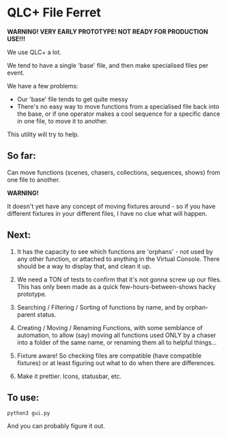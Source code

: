 QLC+ File Ferret
================

**WARNING! VERY EARLY PROTOTYPE! NOT READY FOR PRODUCTION USE!!!**

We use QLC+ a lot.

We tend to have a single 'base' file, and then make specialised files per
event.

We have a few problems:

- Our 'base' file tends to get quite messy
- There's no easy way to move functions from a specialised file back into
  the base, or if one operator makes a cool sequence for a specific dance
  in one file, to move it to another.

This utility will try to help.

So far:
-------

Can move functions (scenes, chasers, collections, sequences, shows) from one
file to another.

**WARNING!**

It doesn't yet have any concept of moving fixtures around - so if you have
different fixtures in your different files, I have no clue what will happen.

Next:
-----

1) It has the capacity to see which functions are 'orphans' - not used by any
   other function, or attached to anything in the Virtual Console.  There should
   be a way to display that, and clean it up.

2) We need a TON of tests to confirm that it's not gonna screw up our files.
   This has only been made as a quick few-hours-between-shows hacky prototype.

3) Searching / Filtering / Sorting of functions by name,
   and by orphan-parent status.

4) Creating / Moving / Renaming Functions, with some semblance of automation,
   to allow (say) moving all functions used ONLY by a chaser into a folder of
   the same name, or renaming them all to helpful things...

5) Fixture aware!  So checking files are compatible (have compatible fixtures)
   or at least figuring out what to do when there are differences.

6) Make it prettier.  Icons, statusbar, etc.

To use:
-------

    python3 gui.py

And you can probably figure it out.
